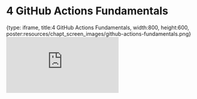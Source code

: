 # 4 GitHub Actions Fundamentals
 
{type: iframe, title:4 GitHub Actions Fundamentals, width:800, height:600, poster:resources/chapt_screen_images/github-actions-fundamentals.png}
![](http://hutchdatascience.org/GitHub_Automation_for_Scientists/no_toc/github-actions-fundamentals.html)
 

 
